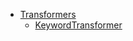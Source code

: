 - [Transformers](doc/Stretchy/Attributes/Transformers.md)
  - [KeywordTransformer](doc/Stretchy/Attributes/Transformers/KeywordTransformer.md)
